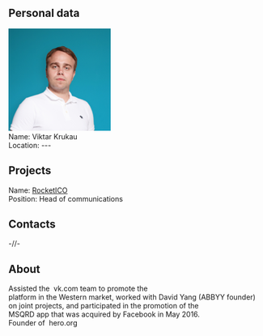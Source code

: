 ## Personal data
![photo](photo/viktar_krukau.png)  
Name: Viktar Krukau  
Location: ---
## Projects 
Name: [RocketICO](../projects/rocketico.md)  
Position: Head of communications   
## Contacts
-//-
## About
Assisted the  vk.com team to promote the platform in the Western market, worked with David Yang (ABBYY founder) on joint projects, and participated in the promotion of the MSQRD app that was acquired by Facebook in May 2016. Founder of  hero.org
